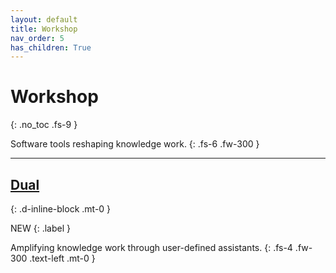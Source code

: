 ```yaml
---
layout: default
title: Workshop
nav_order: 5
has_children: True
---
```


# Workshop
{: .no_toc .fs-9 }

Software tools reshaping knowledge work.
{: .fs-6 .fw-300 }

---

## [Dual](/docs/workshop/dual)
{: .d-inline-block .mt-0 }

NEW
{: .label }

Amplifying knowledge work through user-defined assistants.
{: .fs-4 .fw-300 .text-left .mt-0 }
